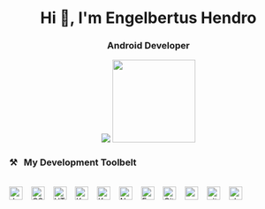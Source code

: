 <h1 align="center">Hi 👋, I'm Engelbertus Hendro</h1>
<h3 align="center">Android Developer</h3>

<p align="center">
    <img src="https://github-readme-stats.vercel.app/api?username=engelbertushendro10&hide=contribs,prs&show_icons=true&hide_border=true&title_color=000" />
    <img src="https://github-readme-stats.vercel.app/api/top-langs/?username=engelbertushendro10&layout=compact" height=150 />
</p>


### ⚒&nbsp;&nbsp;&nbsp;My Development Toolbelt
<br>
<img alt="JavaScript" title="JavaScript" src="https://user-images.githubusercontent.com/1680157/87443764-4af82c80-c5cc-11ea-82c2-c368ee12cf6d.png"                 height="24">&nbsp;&nbsp;&nbsp;&nbsp;<img alt="CSS" title="CSS" src="https://user-images.githubusercontent.com/1680157/87443759-4a5f9600-c5cc-11ea-8ae0-715433c1f781.png" height="24">&nbsp;&nbsp;&nbsp;&nbsp;<img alt="HTML" title="HTML" src="https://user-images.githubusercontent.com/1680157/87443762-4af82c80-c5cc-11ea-85cf-57be0e83c169.png"
height="24">&nbsp;&nbsp;&nbsp;&nbsp;<img alt="Kotlin" title="Kotlink" src="https://www.vectorlogo.zone/logos/kotlinlang/kotlinlang-icon.svg"
height="24">&nbsp;&nbsp;&nbsp;&nbsp;<img alt="KotlinStudio" title="Android Studio" src="https://www.vectorlogo.zone/logos/android/android-official.svg"
height="24">&nbsp;&nbsp;&nbsp;&nbsp;<img alt="Node.js" title="Node.js" src="https://www.vectorlogo.zone/logos/nodejs/nodejs-icon.svg"
height="24">&nbsp;&nbsp;&nbsp;&nbsp;<img alt="Expressjs" title="Expressjs" src="https://www.vectorlogo.zone/logos/expressjs/expressjs-icon.svg"
height="24">&nbsp;&nbsp;&nbsp;&nbsp;<img alt="Github" title="Github" src="https://www.vectorlogo.zone/logos/github/github-icon.svg"
height="24">&nbsp;&nbsp;&nbsp;&nbsp;<img alt="vscode" title="VS Code" src="https://www.vectorlogo.zone/logos/visualstudio_code/visualstudio_code-icon.svg"
height="24">&nbsp;&nbsp;&nbsp;&nbsp;<img alt="git" title="Git" src="https://www.vectorlogo.zone/logos/git-scm/git-scm-icon.svg"
height="24">&nbsp;&nbsp;&nbsp;&nbsp;<img alt="chrome" title="Chrome" src="https://www.vectorlogo.zone/logos/google_chrome/google_chrome-icon.svg" height="24">
<br><br>
